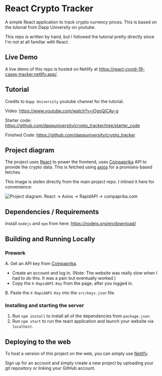 # React Crypto Tracker

A simple React application to track crypto currency prices. This is based on the tutorial from Dapp University on youtube.

This repo is written by hand, but I followed the tutorial pretty directly since I'm not at all familiar with React.

## Live Demo

A live demo of this repo is hosted on Netlify at https://react-covid-19-cases-tracker.netlify.app/.

## Tutorial

Credits to `Dapp University` youtube channel for the tutorial.

Video: https://www.youtube.com/watch?v=jOgoQiCAy-g

Starter code: https://github.com/dappuniversity/crypto_tracker/tree/starter_code

Finished Code: https://github.com/dappuniversity/crypto_tracker

## Project diagram

The project uses [React](https://reactjs.org/) to power the frontend, uses [Coinpaprika](https://rapidapi.com/lbraciszewski/api/coinpaprika1) API to provide the crypto data. This is fetched using [axios](https://github.com/axios/axios) for a promises-based fetches.

This image is stolen directly from the main project repo. I inlined it here for convenience:

![Project diagram. React -> Axios -> RapidAPI -> coinpaprika.com](https://camo.githubusercontent.com/680699d03d04b7da2d694400f35d8cbf52b3953f7e605b632d27e2c95a1b9cb4/68747470733a2f2f692e6779617a6f2e636f6d2f65333037373764353137373635623634346434636639373538623064623535632e706e67)

## Dependencies / Requirements

Install `nodejs` and `npm` from here: https://nodejs.org/en/download/

## Building and Running Locally

### Prework
A. Get an API key from [Coinpaprika](https://english.api.rakuten.net/lbraciszewski/api/coinpaprika1).
- Create an account and log in. (Note: The website was really slow when I had to do this. It was a pain but eventually worked.)
- Copy the `X-RapidAPI-Key` from the page, after you logged in.

B. Paste the `X-RapidAPI-Key` into the `src/keys.json` file.

### Installing and starting the server

1. Run `npm install` to install all of the dependencies from `package.json`.
2. Run `npm start` to run the react application and launch your website via `localhost`.

## Deploying to the web

To host a version of this project on the web, you can simply use [Netlify](https://app.netlify.com).

Sign up for an account and simply create a new project by uploading your git repository or linking your GitHub account.
